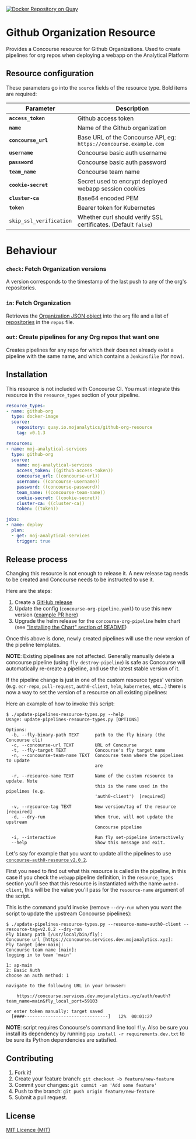 [![Docker Repository on Quay](https://quay.io/repository/mojanalytics/github-org-resource/status "Docker Repository on Quay")](https://quay.io/repository/mojanalytics/github-org-resource)

# Github Organization Resource

Provides a Concourse resource for Github Organizations. Used to create
pipelines for org repos when deploying a webapp on the Analytical Platform

## Resource configuration

These parameters go into the `source` fields of the resource type. Bold items are required:

| Parameter | Description |
| --------- | ----------- |
| **`access_token`** | Github access token |
| **`name`** | Name of the Github organization |
| **`concourse_url`** | Base URL of the Concourse API, eg: `https://concourse.example.com` |
| **`username`** | Concourse basic auth username |
| **`password`** | Concourse basic auth password |
| **`team_name`** | Concourse team name |
| **`cookie-secret`** | Secret used to encrypt deployed webapp session cookies |
| **`cluster-ca`** | Base64 encoded PEM |
| **`token`** | Bearer token for Kubernetes |
| `skip_ssl_verification` | Whether curl should verify SSL certificates.  (Default `false`) |

# Behaviour

### `check`: Fetch Organization versions

A version corresponds to the timestamp of the last push to any of the org's
repositories.

### `in`: Fetch Organization

Retrieves the
[Organization JSON object](https://developer.github.com/v3/orgs/#get-an-organization)
into the `org` file and a list of
[repositories](https://developer.github.com/v3/repos/#get) in the `repos` file.

### `out`: Create pipelines for any Org repos that want one

Creates pipelines for any repo for which their does not already exist a pipeline
with the same name, and which contains a `Jenkinsfile` (for now).

## Installation

This resource is not included with Concourse CI. You must integrate this resource in the `resource_types` section of your pipeline.

```yaml
resource_types:
- name: github-org
  type: docker-image
  source:
    repository: quay.io.mojanalytics/github-org-resource
    tag: v0.1.3

resources:
- name: moj-analytical-services
  type: github-org
  source:
    name: moj-analytical-services
    access_token: ((github-access-token))
    concourse_url: ((concourse-url))
    username: ((concourse-username))
    password: ((concourse-password))
    team_name: ((concourse-team-name))
    cookie-secret: ((cookie-secret))
    cluster-ca: ((cluster-ca))
    token: ((token))

jobs:
- name: deploy
  plan:
  - get: moj-analytical-services
    trigger: true
```

## Release process
Changing this resource is not enough to release it.
A new release tag needs to be created and Concourse
needs to be instructed to use it.

Here are the steps:

1. Create a [GitHub release](https://github.com/ministryofjustice/analytics-platform-concourse-github-org-resource/releases)
2. Update the config (`concourse-org-pipeline.yaml`)
to use this new version ([example PR here](https://github.com/ministryofjustice/analytics-platform-config/pull/209/files))
3. Upgrade the helm release for the `concourse-org-pipeline`
helm chart (see ["Installing the Chart" section of README](https://github.com/ministryofjustice/analytics-platform-helm-charts/blob/master/charts/concourse-org-pipeline/README.md#installing-the-chart))

Once this above is done, newly created pipelines will use
the new version of the pipeline templates.

**NOTE**: Existing pipelines are not affected.
Generally manually delete a concourse pipeline (using
`fly destroy-pipeline`) is safe as Concourse will
automatically re-create a pipeline, and use the
latest stable version of it.

If the pipeline change is just in one of the custom
resource types' version (e.g. `ecr-repo`, `pull-request`,
`auth0-client`, `helm`, `kubernetes`, etc...) there is
now a way to set the version of a resource on all
existing pipelines:

Here an example of how to invoke this script:

```
$ ./update-pipelines-resource-types.py --help
Usage: update-pipelines-resource-types.py [OPTIONS]

Options:
  -b, --fly-binary-path TEXT      path to the fly binary (the Concourse cli)
  -c, --concourse-url TEXT        URL of Concourse
  -t, --fly-target TEXT           Concourse's fly target name
  -n, --concourse-team-name TEXT  Concourse team where the pipelines to update
                                  are

  -r, --resource-name TEXT        Name of the custom resource to update. Note
                                  this is the name used in the pipelines (e.g.
                                  'auth0-client')  [required]

  -v, --resource-tag TEXT         New version/tag of the resource  [required]
  -d, --dry-run                   When true, will not update the upstream
                                  Concourse pipeline

  -i, --interactive               Run fly set-pipeline interactively
  --help                          Show this message and exit.
```

Let's say for example that you want to update all the
pipelines to use [`concourse-auth0-resource` `v2.0.2`](https://github.com/ministryofjustice/analytics-platform-concourse-auth0-client-resource/releases/tag/v2.0.2).

First you need to find out what this resource is called
in the pipeline, in this case if you check the `webapp`
pipeline definition, in the `resource_types` section
you'll see that this resource is instantiated with the
name `auth0-client`, this will be the value you'll pass
for the `resource-name` argument of the script.

This is the command you'd invoke (remove `--dry-run` when
you want the script to update the upstream Concourse
pipelines):

```
$ ./update-pipelines-resource-types.py --resource-name=auth0-client --resource-tag=v2.0.2 --dry-run
Fly binary path [/usr/local/bin/fly]:
Concourse url [https://concourse.services.dev.mojanalytics.xyz]:
Fly target [dev-main]:
Concourse team name [main]:
logging in to team 'main'

1: ap-main
2: Basic Auth
choose an auth method: 1

navigate to the following URL in your browser:

    https://concourse.services.dev.mojanalytics.xyz/auth/oauth?team_name=main&fly_local_port=59103

or enter token manually: target saved
  [####--------------------------------]   12%  00:01:27
```

**NOTE**: script requires Concourse's command line tool
`fly`. Also be sure you install its dependency by
running `pip install -r requirements.dev.txt` to be sure
its Python dependencies are satisfied.


## Contributing

1. Fork it!
2. Create your feature branch: `git checkout -b feature/new-feature`
3. Commit your changes: `git commit -am 'Add some feature'`
4. Push to the branch: `git push origin feature/new-feature`
5. Submit a pull request.

## License

[MIT Licence (MIT)](LICENCE)

